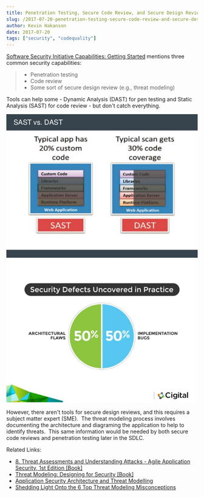 ```yaml
---
title: Penetration Testing, Secure Code Review, and Secure Design Review (Threat Modeling)
slug: /2017-07-20-penetration-testing-secure-code-review-and-secure-design-review-threat-modeling
author: Kevin Hakanson
date: 2017-07-20
tags: ["security", "codequality"]
---
```

[Software Security Initiative Capabilities: Getting Started](https://www.synopsys.com/blogs/software-security/software-security-initiative-capabilities/) mentions three common security capabilities:

> * Penetration testing
> * Code review
> * Some sort of secure design review (e.g., threat modeling)

Tools can help some - Dynamic Analysis (DAST) for pen testing and Static Analysis (SAST) for code review - but don't catch everything.

[![](images/pastedImage_12.jpg)](imagespastedImage_12.jpg)[![](images/6-most-common-threat-modeling-misconceptions-4-638.jpg)](images/6-most-common-threat-modeling-misconceptions-4-638.jpg)

However, there aren't tools for secure design reviews, and this requires a subject matter expert (SME).  The threat modeling process involves documenting the architecture and diagraming the application to help to identify threats.  This same information would be needed by both secure code reviews and penetration testing later in the SDLC.

Related Links:

* [8\. Threat Assessments and Understanding Attacks - Agile Application Security, 1st Edition \[Book\]](https://www.safaribooksonline.com/library/view/agile-application-security/9781491938836/ch08.html#threat_assessments) 
* [Threat Modeling: Designing for Security \[Book\]](https://www.safaribooksonline.com/library/view/threat-modeling-designing/9781118810057/) 
* [Application Security Architecture and Threat Modelling](https://www.slideshare.net/cisoplatform7/application-security-architecture-and-threat-modelling) 
* [Shedding Light Onto the 6 Top Threat Modeling Misconceptions](https://www.slideshare.net/Cigital/6-most-common-threat-modeling-misconceptions)

